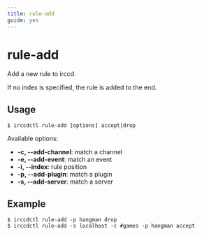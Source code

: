 ```yaml
---
title: rule-add
guide: yes
---
```


# rule-add

Add a new rule to irccd.

If no index is specified, the rule is added to the end.

## Usage

````nohighlight
$ irccdctl rule-add [options] accept|drop
````

Available options:

  - **-c, --add-channel**: match a channel
  - **-e, --add-event**: match an event
  - **-i, --index**: rule position
  - **-p, --add-plugin**: match a plugin
  - **-s, --add-server**: match a server

## Example

````nohighlight
$ irccdctl rule-add -p hangman drop
$ irccdctl rule-add -s localhost -c #games -p hangman accept
````

